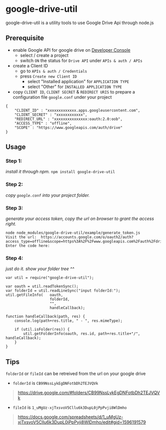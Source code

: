 google-drive-util
=================

google-drive-util is a utility tools to use Google Drive Api through node.js

## Prerequisite

 - enable Google API for google drive on [Developer Console](https://console.developer.google.com/)
   - select / create a project
   - switch `ON` the status for `Drive API` under `APIs & auth / APIs`
 - create a Client ID
   - go to `APIs & auth / Credentials`
   - press `Create new Client ID`
        - select "Installed application" for `APPLICATION TYPE`
        - select "Other" for `INSTALLED APPLICATION TYPE`
 - copy `CLIENT ID`, `CLIENT SECRET` & `REDIRECT URIS` to prepare a configuration file `google.conf` under your project
```
{
    "CLIENT_ID" : "xxxxxxxxxxxxx.apps.googleusercontent.com",
    "CLIENT_SECRET" : "xxxxxxxxxxxx",
    "REDIRECT_URL" : "xxxxxxxxxxxxxxx:oauth:2.0:oob",
    "ACCESS_TYPE" : "offline",
    "SCOPE" : "https://www.googleapis.com/auth/drive"
}
```
 
## Usage
 
### Step 1:
_install it through npm._
`npm install google-drive-util`

### Step 2:
_copy `google.conf` into your project folder._

### Step 3:
_generate your access token, copy the url on browser to grant the access right._
```
node node_modules/google-drive-util/example/generate_token.js
Visit the url:  https://accounts.google.com/o/oauth2/auth?access_type=offline&scope=https%3A%2F%2Fwww.googleapis.com%2Fauth%2Fdrive&response_type=code&client_id=XXXXXXXXXXX&redirect_uri=XXXXXXXXXXXX
Enter the code here:
```

### Step 4: 
_just do it. show your folder tree ^^_
```
var util = require("google-drive-util");

var oauth = util.readTokenSync();
var folderId = util.readLineSync("input folderId:");
util.getFileInfo(   oauth,
                    folderId,
                    "",
                    handleCallback);
                 
function handleCallback(path, res) {
    console.log(path+res.title, " - ", res.mimeType);

    if (util.isFolder(res)) {
        util.getFolderInfo(oauth, res.id, path+res.title+"/", handleCallback);
    }
}
```

## Tips
`folderId` or `fileId` can be retreived from the url on your google drive

- `folderId` is `CB99NssLykEgDNFotbDh2TEJVQVk`
> https://drive.google.com/#folders/CB99NssLykEgDNFotbDh2TEJVQVk

- `fileId` is `1_uMgUz-xjTxsvoV5Cllu6k3DupL0jPpPvji8WlDmho`
> https://docs.google.com/spreadsheets/d/1_uMgUz-xjTxsvoV5Cllu6k3DupL0jPpPvji8WlDmho/edit#gid=1596191579

